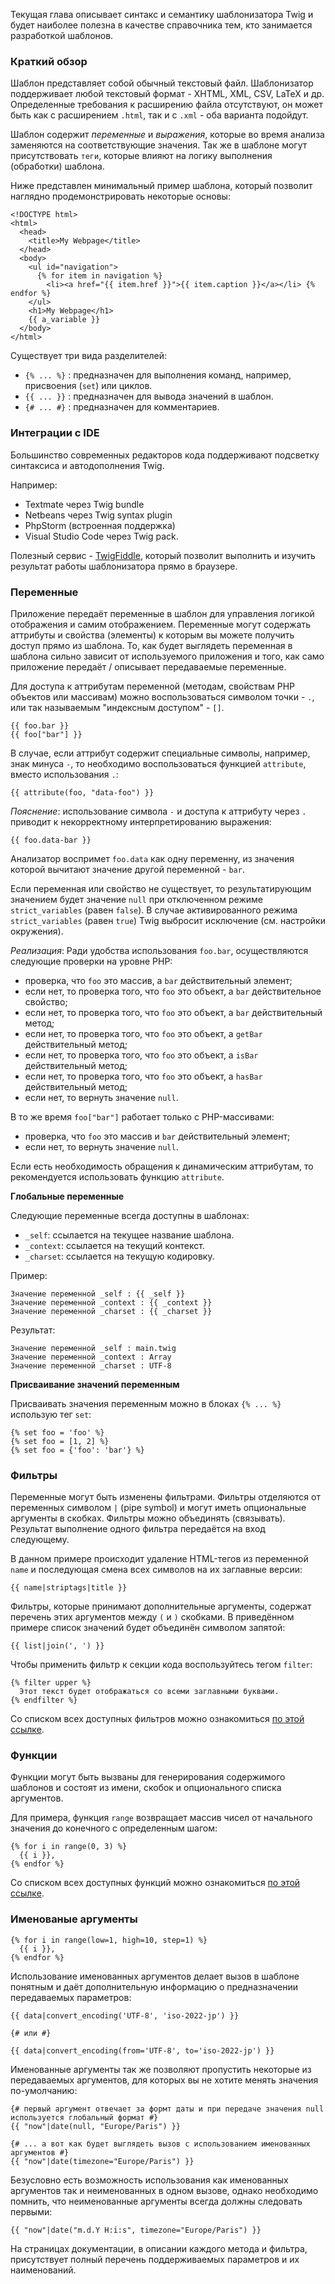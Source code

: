 Текущая глава описывает синтакс и семантику шаблонизатора Twig и будет наиболее полезна в качестве справочника тем, кто занимается разработкой шаблонов.

### **Краткий обзор**

Шаблон представляет собой обычный текстовый файл. Шаблонизатор поддерживает любой текстовый формат - XHTML, XML, CSV, LaTeX и др. Определенные требования к расширению файла отсутствуют, он может быть как с расширением ```.html```, так и с ```.xml``` - оба варианта подойдут. 

Шаблон содержит _переменные_ и _выражения_, которые во время анализа заменяются на соответствующие значения. Так же в шаблоне могут присутствовать ```теги```, которые влияют на логику выполнения (обработки) шаблона.

Ниже представлен минимальный пример шаблона, который позволит наглядно продемонстрировать некоторые основы:
```twig
<!DOCTYPE html>
<html>
  <head>
    <title>My Webpage</title>
  </head>
  <body>
    <ul id="navigation">
      {% for item in navigation %}
        <li><a href="{{ item.href }}">{{ item.caption }}</a></li> {% endfor %}
    </ul>
    <h1>My Webpage</h1>
    {{ a_variable }}
  </body>
</html>
```

Существует три вида разделителей:
- ```{% ... %}``` : предназначен для выполнения команд, например, присвоения (```set```) или циклов.
- ```{{ ... }}``` : предназначен для вывода значений в шаблон.
- ```{# ... #}``` : предназначен для комментариев.

### **Интеграции с IDE**

Большинство современных редакторов кода поддерживают подсветку синтаксиса и автодополнения Twig. 

Например:
- Textmate через Twig bundle
- Netbeans через Twig syntax plugin
- PhpStorm (встроенная поддержка)
- Visual Studio Code через Twig pack.

Полезный сервис - [TwigFiddle](https://twigfiddle.com/), который позволит выполнить и изучить результат работы шаблонизатора прямо в браузере.

### **Переменные**

Приложение передаёт переменные в шаблон для управления логикой отображения и самим отображением. Переменные могут содержать аттрибуты и свойства (элементы) к которым вы можете получить доступ прямо из шаблона. То, как будет выглядеть переменная в шаблона сильно зависит от используемого приложения и того, как само приложение передаёт / описывает передаваемые переменные.

Для доступа к аттрибутам переменной (методам, свойствам PHP объектов или массивам) можно воспользоваться символом точки - ```.```, или так называемым "индексным доступом" - ```[]```.
```twig
{{ foo.bar }}
{{ foo["bar"] }}
```

В случае, если аттрибут содержит специальные символы, например, знак минуса ```-```, то необходимо воспользоваться функцией ```attribute```, вместо использования ```.```:
```twig
{{ attribute(foo, "data-foo") }}
```

_Пояснение_: использование символа ```-``` и доступа к аттрибуту через ```.``` приводит к некорректному интерпретированию выражения:
```twig
{{ foo.data-bar }}
```

Анализатор воспримет ```foo.data``` как одну переменну, из значения которой вычитают значение другой переменной - ```bar```.

Если переменная или свойство не существует, то результатирующим значением будет значение ```null``` при отключенном режиме ```strict_variables``` (равен ```false```). В случае активированного режима ```strict_variables``` (равен ```true```) Twig выбросит исключение (см. настройки окружения).

_Реализация_:
Ради удобства использования ```foo.bar```, осуществляются следующие проверки на уровне PHP:

- проверка, что ```foo``` это массив, а ```bar``` действительный элемент;
- если нет, то проверка того, что ```foo``` это объект, а ```bar``` действительное свойство;
- если нет, то проверка того, что ```foo``` это объект, а ```bar``` действительный метод;
- если нет, то проверка того, что ```foo``` это объект, а ```getBar``` действительный метод;
- если нет, то проверка того, что ```foo``` это объект, а ```isBar``` действительный метод;
- если нет, то проверка того, что ```foo``` это объект, а ```hasBar``` действительный метод;
- если нет, то вернуть значение ```null```.

В то же время ```foo["bar"]``` работает только с PHP-массивами:

- проверка, что ```foo``` это массив и ```bar``` действительный элемент;
- если нет, то вернуть значение ```null```.

Если есть необходимость обращения к динамическим аттрибутам, то рекомендуется использовать функцию ```attribute```.

**Глобальные переменные**

Следующие переменные всегда доступны в шаблонах:

- ```_self```: ссылается на текущее название шаблона.
- ```_context```: ссылается на текущий контекст.
- ```_charset```: ссылается на текущую кодировку.

Пример:

```twig
Значение переменной _self : {{ _self }}
Значение переменной _context : {{ _context }}
Значение переменной _charset : {{ _charset }}
```

Результат:

```twig
Значение переменной _self : main.twig
Значение переменной _context : Array
Значение переменной _charset : UTF-8
```

**Присваивание значений переменным**

Присваивать значения переменным можно в блоках ```{% ... %}``` использую тег ```set```:

```twig
{% set foo = 'foo' %}
{% set foo = [1, 2] %}
{% set foo = {'foo': 'bar'} %}
```

### **Фильтры**
Переменные могут быть изменены фильтрами. Фильтры отделяются от переменных символом ```|``` (pipe symbol) и могут иметь опциональные аргументы в скобках. Фильтры можно объединять (связывать). Результат выполнение одного фильтра передаётся на вход следующему. 

В данном примере происходит удаление HTML-тегов из переменной ```name``` и последующая смена всех символов на их заглавные версии:

```twig
{{ name|striptags|title }}
```

Фильтры, которые принимают дополнительные аргументы, содержат перечень этих аргументов между ```(``` и ```)``` скобками. В приведённом примере список значений будет объединён символом запятой:

```twig
{{ list|join(', ') }}
```

Чтобы применить фильтр к секции кода воспользуйтесь тегом ```filter```:
```twig
{% filter upper %}
  Этот текст будет отображаться со всеми заглавными буквами.
{% endfilter %}
```

Со списком всех доступных фильтров можно ознакомиться [по этой ссылке](https://twig.symfony.com/doc/2.x/).

### **Функции**

Функции могут быть вызваны для генерирования содержимого шаблонов и состоят из имени, скобок и опционального списка аргументов.

Для примера, функция ```range``` возвращает массив чисел от начального значения до конечного с определенным шагом:

```twig
{% for i in range(0, 3) %}
  {{ i }},
{% endfor %}
```

Со списком всех доступных функций можно ознакомиться [по этой ссылке](https://twig.symfony.com/doc/2.x/).

### **Именованые аргументы**

```twig
{% for i in range(low=1, high=10, step=1) %}
  {{ i }},
{% endfor %}
```

Использование именованных аргументов делает вызов в шаблоне понятным и даёт дополнительную информацию о предназначении передаваемых параметров:

```twig
{{ data|convert_encoding('UTF-8', 'iso-2022-jp') }}

{# или #}

{{ data|convert_encoding(from='UTF-8', to='iso-2022-jp') }}
```

Именованные аргументы так же позволяют пропустить некоторые из передаваемых аргументов, для которых вы не хотите менять значения по-умолчанию:

```twig
{# первый аргумент отвечает за формт даты и при передаче значения null используется глобальный формат #}
{{ "now"|date(null, "Europe/Paris") }}

{# ... а вот как будет выглядеть вызов с использованием именованных аргументов #}
{{ "now"|date(timezone="Europe/Paris") }}
```

Безусловно есть возможность использования как именованных аргументов так и неименованных в одном вызове, однако необходимо помнить, что неименованные аргументы всегда должны следовать первыми:

```twig
{{ "now"|date("m.d.Y H:i:s", timezone="Europe/Paris") }}
```

На страницах документации, в описании каждого метода и фильтра, присутствует полный перечень поддерживаемых параметров и их наименований.
